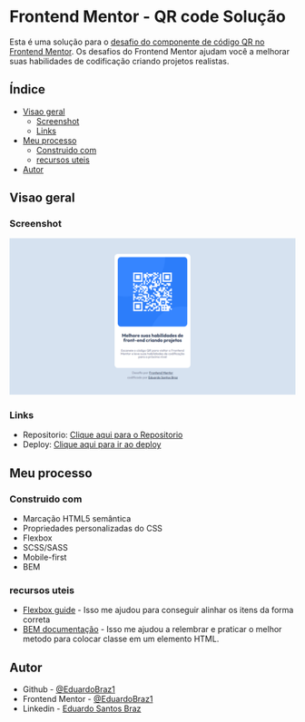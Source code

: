 # Frontend Mentor - QR code Solução

Esta é uma solução para o [desafio do componente de código QR no Frontend Mentor](https://www.frontendmentor.io/challenges/qr-code-component-iux_sIO_H). Os desafios do Frontend Mentor ajudam você a melhorar suas habilidades de codificação criando projetos realistas.

## Índice

- [Visao geral](#visao-Geral)
  - [Screenshot](#screenshot)
  - [Links](#links)
- [Meu processo](#meu-processo)
  - [Construido com](#Construido-com)
  - [recursos uteis](#recursos-uteis)
- [Autor](#autor)

## Visao geral

### Screenshot

![](./images/print.PNG)

### Links

- Repositorio: [Clique aqui para o Repositorio](https://github.com/EduardoBraz1/QR-code)
- Deploy: [Clique aqui para ir ao deploy]([https://your-live-site-url.com](https://neon-valkyrie-78653e.netlify.app/))

## Meu processo

### Construido com

- Marcação HTML5 semântica
- Propriedades personalizadas do CSS
- Flexbox
- SCSS/SASS
- Mobile-first
- BEM

### recursos uteis

- [Flexbox guide](https://css-tricks.com/wp-content/uploads/2022/02/css-flexbox-poster.png) - Isso me ajudou para conseguir alinhar os itens da forma correta
- [BEM documentação](https://getbem.com/introduction/) - Isso me ajudou a relembrar e praticar o melhor metodo para colocar classe em um elemento HTML.

## Autor

- Github - [@EduardoBraz1](https://github.com/EduardoBraz1)
- Frontend Mentor - [@EduardoBraz1](https://www.frontendmentor.io/profile/EduardoBraz1)
- Linkedin - [Eduardo Santos Braz](https://www.linkedin.com/in/eduardo-s-8b0210161/)
